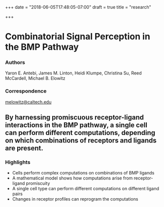 +++
date = "2018-06-05T17:48:05-07:00"
draft = true
title = "research"

+++
# Combinatorial Signal Perception in the BMP Pathway

### Authors 

Yaron E. Antebi, James M. Linton, Heidi Klumpe, Christina Su, Reed McCardell, Michael B. Elowitz 

### Correspondence 

melowitz@caltech.edu 

## By harnessing promiscuous receptor-ligand interactions in the BMP pathway, a single cell can perform different computations, depending on which combinations of receptors and ligands are present.

### Highlights 

* Cells perform complex computations on combinations of BMP ligands
* A mathematical model shows how computations arise from receptor-ligand promiscuity
* A single cell type can perform different computations on different ligand pairs
* Changes in receptor profiles can reprogram the computations